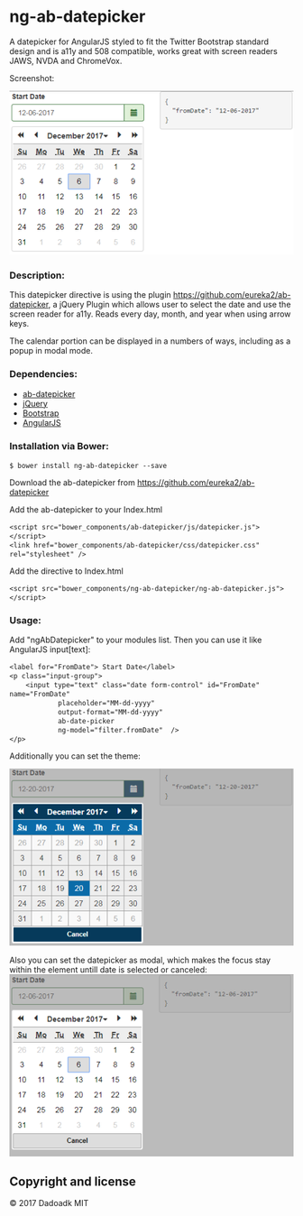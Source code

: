 ng-ab-datepicker
==========================

A datepicker for AngularJS styled to fit the Twitter Bootstrap standard design and is a11y and 508 compatible, works great with screen readers JAWS, NVDA and ChromeVox.

Screenshot:

![Screenshot](https://github.com/dadoadk/ng-ab-datepicker/blob/master/abdatepicker1.PNG?raw=true "Screenshot")


### Description:
This datepicker directive is using the plugin https://github.com/eureka2/ab-datepicker, a jQuery Plugin which allows user to select the date and use the screen reader for a11y. Reads every day, month, and year when using arrow keys.  

The calendar portion can be displayed in a numbers of ways, including as a popup in modal mode.

### Dependencies:
* [ab-datepicker](https://github.com/eureka2/ab-datepicker)
* [jQuery](https://jquery.com/)
* [Bootstrap](http://getbootstrap.com/)
* [AngularJS](https://angularjs.org/)

### Installation via Bower:

```
$ bower install ng-ab-datepicker --save
```

Download the ab-datepicker from https://github.com/eureka2/ab-datepicker

Add the ab-datepicker to your Index.html
```
<script src="bower_components/ab-datepicker/js/datepicker.js"></script>
<link href="bower_components/ab-datepicker/css/datepicker.css" rel="stylesheet" />
```

Add the directive to Index.html
```
<script src="bower_components/ng-ab-datepicker/ng-ab-datepicker.js"></script>
```

### Usage:

Add "ngAbDatepicker" to your modules list. Then you can use it like AngularJS input[text]:

```
<label for="FromDate"> Start Date</label>                                            
<p class="input-group">
    <input type="text" class="date form-control" id="FromDate" name="FromDate"
            placeholder="MM-dd-yyyy" 
            output-format="MM-dd-yyyy"
            ab-date-picker 
            ng-model="filter.fromDate"  />                                                
</p>
```

Additionally you can set the theme:

![Screenshot](https://github.com/dadoadk/ng-ab-datepicker/blob/master/abdatepicker.PNG?raw=true "Screenshot")


Also you can set the datepicker as modal, which makes the focus stay within the element untill date is selected or canceled:
![Screenshot](https://github.com/dadoadk/ng-ab-datepicker/blob/master/abdatepicker0.PNG?raw=true "Screenshot")


## Copyright and license

&copy; 2017 Dadoadk MIT
